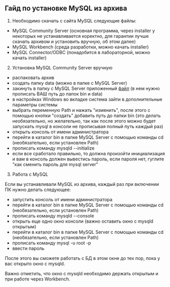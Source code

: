 ## Гайд по установке MySQL из архива
1) Необходимо скачать с сайта MySQL следующие файлы:
* MySQL Community Server (основная программа, через installer у некоторых не устанавливается коректно, для гарантии лучше скачать архивом и установить вручную, об этом далее)
* MySQL Workbench (среда разработки, можно качать installer)
* MySQL Connector/ODBC (понадобится в лабораторной, можно качать installer)
2) Установка MySQL Community Server вручную
* распаковать архив
* создать папку data (можно в папке с MySQL Server)
* закинуть в папку с MySQL Server приложенный [файл](my.ini) (в нем нужно прописать ВАШ путь до папок bin и data)
* в настройках Windows во вкладке система зайти в дополнительные параметры системы
* выбрать переменную Path и нажать "изменить", после этого с помощью кнопки "создать" добавить путь до папки bin
(это делать необязательно, но желательно, так как после этого можно будет запускать mysql в консоли не прописывая полный путь каждый раз) 
* открыть консоль от имени администратора
* перейти в каталог bin в папке MySQL Server с помощью команды cd (необязательно, если установлен Path)
* прописать команду mysqld --initialize
* если все сработало правильно, то должна произойти инициализация и вам в консоль должен вывестись пароль, если пароля нет, гуглите "как сменить пароль для mysql server"
3) Работа с MySQL 

Если вы устанавливали MySQL из архива, каждый раз при включении ПК нужно делать следующее:
* запустить консоль от имени администратора
* перейти в каталог bin в папке MySQL Server с помощью команды cd (необязательно, если установлен Path)
* прописать команду mysqld --console
* открыть еще одно окно консоли (важно оставить окно с mysqld открытым)
* перейти в каталог bin в папке MySQL Server с помощью команды cd (необязательно, если установлен Path)
* прописать команду mysql -u root -p
* ввести пароль

После этого вы сможете работать с БД в этом окне до тех пор, пока у вас открыто окно с mysqld.

Важно отметить, что окно с mysqld необходимо держать открытым и при работе через Workbench. 
